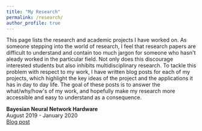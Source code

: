 ```yaml
---
title: "My Research"
permalink: /research/
author_profile: true
---
```

This page lists the research and academic projects I have worked on. As someone stepping into the world of research, I feel that research papers are difficult to understand and contain too much jargon for someone who hasn't aleady worked in the particular field. Not only does this discourage interested students but also inhibits multidisciplinary research. To tackle this problem with respect to my work, I have written blog posts for each of my projects, which highlight the key ideas of the project and the applications it has in day to day life. The goal of these posts is to answer the what/why/how's of my work, and hopefully make my research more accessible and easy to understand as a consequence. 

<b>Bayesian Neural Network Hardware</b> <br>
 August 2019 - January 2020 <br>
 <a href="https://akulmalhotra.github.io/posts/2020/05/spinbnn">Blog post</a>
